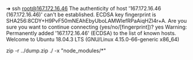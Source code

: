 ➜ ssh root@167.172.16.46
The authenticity of host '167.172.16.46 (167.172.16.46)' can't be established.
ECDSA key fingerprint is SHA256:8CDY+H9PvF50mNEAhEbyUboLAMWlefRPaAiqHZl4r+A.
Are you sure you want to continue connecting (yes/no/[fingerprint])? yes
Warning: Permanently added '167.172.16.46' (ECDSA) to the list of known hosts.
Welcome to Ubuntu 18.04.3 LTS (GNU/Linux 4.15.0-66-generic x86_64)


zip -r ../dump.zip ./ -x "node_modules/*"